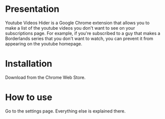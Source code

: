 # Presentation #
Youtube Videos Hider is a Google Chrome extension that allows you to make a list of the youtube videos you don't want to see on your subscriptions page. For example, if you're subscribed to a guy that makes a Borderlands series that you don't want to watch, you can prevent it from appearing on the youtube homepage.

# Installation #
Download from the Chrome Web Store.

# How to use #
Go to the settings page. Everything else is explained there.
